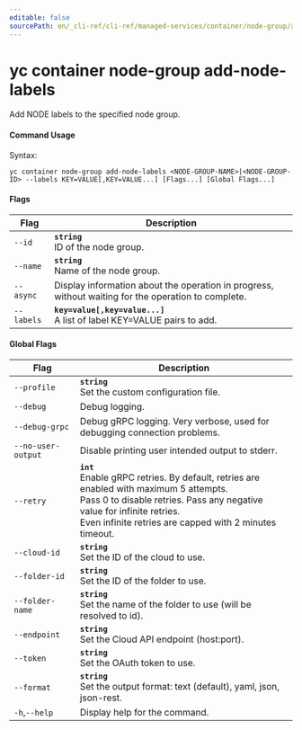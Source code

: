 ```yaml
---
editable: false
sourcePath: en/_cli-ref/cli-ref/managed-services/container/node-group/add-node-labels.md
---
```


# yc container node-group add-node-labels

Add NODE labels to the specified node group.

#### Command Usage

Syntax: 

`yc container node-group add-node-labels <NODE-GROUP-NAME>|<NODE-GROUP-ID> --labels KEY=VALUE[,KEY=VALUE...] [Flags...] [Global Flags...]`

#### Flags

| Flag | Description |
|----|----|
|`--id`|<b>`string`</b><br/>ID of the node group.|
|`--name`|<b>`string`</b><br/>Name of the node group.|
|`--async`|Display information about the operation in progress, without waiting for the operation to complete.|
|`--labels`|<b>`key=value[,key=value...]`</b><br/>A list of label KEY=VALUE pairs to add.|

#### Global Flags

| Flag | Description |
|----|----|
|`--profile`|<b>`string`</b><br/>Set the custom configuration file.|
|`--debug`|Debug logging.|
|`--debug-grpc`|Debug gRPC logging. Very verbose, used for debugging connection problems.|
|`--no-user-output`|Disable printing user intended output to stderr.|
|`--retry`|<b>`int`</b><br/>Enable gRPC retries. By default, retries are enabled with maximum 5 attempts.<br/>Pass 0 to disable retries. Pass any negative value for infinite retries.<br/>Even infinite retries are capped with 2 minutes timeout.|
|`--cloud-id`|<b>`string`</b><br/>Set the ID of the cloud to use.|
|`--folder-id`|<b>`string`</b><br/>Set the ID of the folder to use.|
|`--folder-name`|<b>`string`</b><br/>Set the name of the folder to use (will be resolved to id).|
|`--endpoint`|<b>`string`</b><br/>Set the Cloud API endpoint (host:port).|
|`--token`|<b>`string`</b><br/>Set the OAuth token to use.|
|`--format`|<b>`string`</b><br/>Set the output format: text (default), yaml, json, json-rest.|
|`-h`,`--help`|Display help for the command.|
